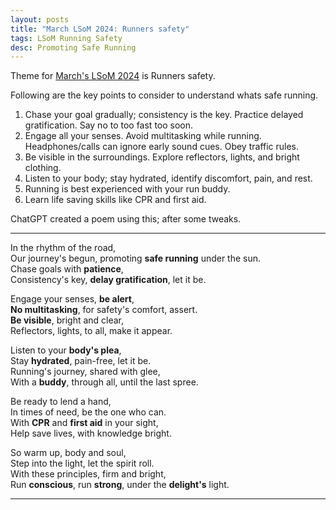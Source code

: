 ```yaml
---
layout: posts
title: "March LSoM 2024: Runners safety"
tags: LSoM Running Safety
desc: Promoting Safe Running
---
```


Theme for [March's LSoM 2024](https://lsom.in) is Runners safety.

Following are the key points to consider to understand whats safe running.

1. Chase your goal gradually; consistency is the key. Practice delayed gratification. Say no to too fast too soon.
2. Engage all your senses. Avoid multitasking while running. Headphones/calls can ignore early sound cues. Obey traffic rules.
3. Be visible in the surroundings. Explore reflectors, lights, and bright clothing.
4. Listen to your body; stay hydrated, identify discomfort, pain, and rest.
5. Running is best experienced with your run buddy.
6. Learn life saving skills like CPR and first aid.


ChatGPT created a poem using this; after some tweaks.

---

In the rhythm of the road,  
Our journey's begun, promoting **safe running** under the sun.  
Chase goals with **patience**,  
Consistency's key, **delay gratification**, let it be.

Engage your senses, **be alert**,  
**No multitasking**, for safety's comfort, assert.  
**Be visible**, bright and clear,  
Reflectors, lights, to all, make it appear.

Listen to your **body's plea**,  
Stay **hydrated**, pain-free, let it be.  
Running's journey, shared with glee,  
With a **buddy**, through all, until the last spree.

Be ready to lend a hand,  
In times of need, be the one who can.  
With **CPR** and **first aid** in your sight,  
Help save lives, with knowledge bright.

So warm up, body and soul,  
Step into the light, let the spirit roll.  
With these principles, firm and bright,  
Run **conscious**, run **strong**, under the **delight's** light.

---
